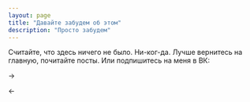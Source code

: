 ```yaml
---
layout: page
title: "Давайте забудем об этом"
description: "Просто забудем"
---
```


Считайте, что здесь ничего не было. Ни-ког-да. Лучше вернитесь на главную, почитайте посты. Или подпишитесь на меня в ВК:

-><script type="text/javascript" src="//vk.com/js/api/openapi.js?116"></script>

<!-- VK Widget -->
<div id="vk_groups"></div>
<script type="text/javascript">
VK.Widgets.Group("vk_groups", {mode: 2, width: "300", height: "400", color1: "9D0104", color2: "430102", color3: "9D0104"}, 75517905);
</script><-